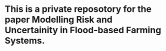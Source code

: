 # This is a private reposotory for the paper Modelling Risk and Uncertainity in Flood-based Farming Systems.
